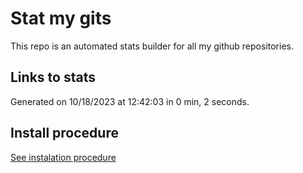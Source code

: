 # Stat my gits

This repo is an automated stats builder for all my github repositories.

## Links to stats


Generated on 10/18/2023 at 12:42:03 in 0 min, 2 seconds.

## Install procedure

[See instalation procedure](./src/install.md)
